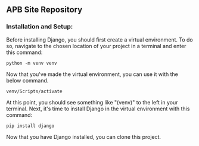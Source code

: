 ## APB Site Repository

### Installation and Setup:

Before installing Django, you should first create a virtual environment. To do so, navigate to the chosen location of your project in a terminal and enter this command:

```
python -m venv venv
```

Now that you've made the virtual environment, you can use it with the below command. 

```
venv/Scripts/activate
```

At this point, you should see something like "(venv)" to the left in your terminal. Next, it's time to install Django in the virtual environment with this command:

```
pip install django
```

Now that you have Django installed, you can clone this project.

